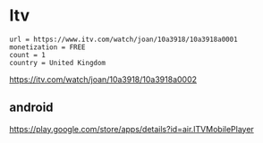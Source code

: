 # Itv

~~~
url = https://www.itv.com/watch/joan/10a3918/10a3918a0001
monetization = FREE
count = 1
country = United Kingdom
~~~

https://itv.com/watch/joan/10a3918/10a3918a0002

## android

https://play.google.com/store/apps/details?id=air.ITVMobilePlayer

